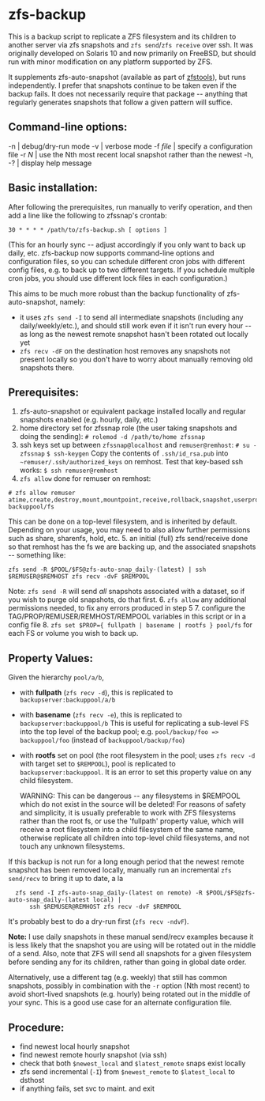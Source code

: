 # zfs-backup
This is a backup script to replicate a ZFS filesystem and its children to
another server via zfs snapshots and `zfs send`/`zfs receive` over ssh.  It
was originally developed on Solaris 10 and now primarily on FreeBSD, but
should run with minor modification on any platform supported by ZFS.

It supplements zfs-auto-snapshot (available as part of
[zfstools](https://github.com/bdrewery/zfstools)), but runs independently.  I
prefer that snapshots continue to be taken even if the backup fails.  It does
not necessarily require that package -- anything that regularly generates
snapshots that follow a given pattern will suffice.

## Command-line options:
  -n		| debug/dry-run mode
  -v		| verbose mode
  -f _file_	| specify a configuration file
  -r _N_	| use the Nth most recent local snapshot rather than the newest
  -h, -?	| display help message


## Basic installation:
After following the prerequisites, run manually to verify
operation, and then add a line like the following to zfssnap's crontab:
```
30 * * * * /path/to/zfs-backup.sh [ options ]
```
(This for an hourly sync -- adjust accordingly if you only want to back up
daily, etc.  zfs-backup now supports command-line options and configuration
files, so you can schedule different cron jobs with different config files,
e.g. to back up to two different targets.  If you schedule multiple cron
jobs, you should use different lock files in each configuration.)

This aims to be much more robust than the backup functionality of
zfs-auto-snapshot, namely:
* it uses `zfs send -I` to send all intermediate snapshots (including
  any daily/weekly/etc.), and should still work even if it isn't run
  every hour -- as long as the newest remote snapshot hasn't been
  rotated out locally yet
* `zfs recv -dF` on the destination host removes any snapshots not
  present locally so you don't have to worry about manually removing
  old snapshots there.

## Prerequisites:
1. zfs-auto-snapshot or equivalent package installed locally and regular
  snapshots enabled (e.g. hourly, daily, etc.)
2. home directory set for zfssnap role (the user taking snapshots and doing
  the sending):
  `# rolemod -d /path/to/home zfssnap`
3. ssh keys set up between `zfssnap@localhost` and `remuser@remhost`:
  `# su - zfssnap`
  `$ ssh-keygen`
  Copy the contents of `.ssh/id_rsa.pub` into `~remuser/.ssh/authorized_keys` on
  remhost.  Test that key-based ssh works:
  `$ ssh remuser@remhost`
4. `zfs allow` done for remuser on remhost:
  ```
  # zfs allow remuser atime,create,destroy,mount,mountpoint,receive,rollback,snapshot,userprop backuppool/fs
  ```
  This can be done on a top-level filesystem, and is inherited by default.
  Depending on your usage, you may need to also allow further permissions such
  as share, sharenfs, hold, etc.
5. an initial (full) zfs send/receive done so that remhost has the fs we
  are backing up, and the associated snapshots -- something like:
  ```
  zfs send -R $POOL/$FS@zfs-auto-snap_daily-(latest) | ssh $REMUSER@$REMHOST zfs recv -dvF $REMPOOL
  ```
  Note: `zfs send -R` will send *all* snapshots associated with a dataset, so
  if you wish to purge old snapshots, do that first.
6. `zfs allow` any additional permissions needed, to fix any errors produced in step 5
7. configure the TAG/PROP/REMUSER/REMHOST/REMPOOL variables in this script or in a config file
8. `zfs set $PROP={ fullpath | basename | rootfs } pool/fs`
  for each FS or volume you wish to back up.

## Property Values:
Given the hierarchy `pool/a/b`,
* with **fullpath** (`zfs recv -d`), this is replicated to `backupserver:backuppool/a/b`
* with **basename** (`zfs recv -e`), this is replicated to `backupserver:backuppool/b`
  This is useful for replicating a sub-level FS into the top level of the backup pool;
  e.g. `pool/backup/foo => backuppool/foo` (instead of `backuppool/backup/foo`)
* with **rootfs** set on pool (the root filesystem in the pool; uses `zfs recv -d`
  with target set to `$REMPOOL`), pool is replicated to `backupserver:backuppool`.
  It is an error to set this property value on any child filesystem.

  WARNING: This can be dangerous -- any filesystems in $REMPOOL which do not
  exist in the source will be deleted!  For reasons of safety and simplicity,
  it is usually preferable to work with ZFS filesystems rather than the root fs,
  or use the 'fullpath' property value, which will receive a root filesystem
  into a child filesystem of the same name, otherwise replicate all children
  into top-level child filesystems, and not touch any unknown filesystems.

If this backup is not run for a long enough period that the newest
remote snapshot has been removed locally, manually run an incremental
`zfs send/recv` to bring it up to date, a la
```
  zfs send -I zfs-auto-snap_daily-(latest on remote) -R $POOL/$FS@zfs-auto-snap_daily-(latest local) |
      ssh $REMUSER@REMHOST zfs recv -dvF $REMPOOL
```
It's probably best to do a dry-run first (`zfs recv -ndvF`).

**Note:** I use daily snapshots in these manual send/recv examples because
it is less likely that the snapshot you are using will be rotated out
in the middle of a send.  Also, note that ZFS will send all snapshots for a
given filesystem before sending any for its children, rather than going in
global date order.

Alternatively, use a different tag (e.g. weekly) that still has common
snapshots, possibly in combination with the `-r` option (Nth most recent) to
avoid short-lived snapshots (e.g. hourly) being rotated out in the middle
of your sync.  This is a good use case for an alternate configuration file.


## Procedure:
  * find newest local hourly snapshot
  * find newest remote hourly snapshot (via ssh)
  * check that both `$newest_local` and `$latest_remote` snaps exist locally
  * zfs send incremental (`-I`) from `$newest_remote` to `$latest_local` to dsthost
  * if anything fails, set svc to maint. and exit
